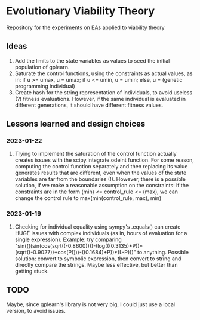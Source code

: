 # Evolutionary Viability Theory
Repository for the experiments on EAs applied to viability theory

## Ideas
1. Add the limits to the state variables as values to seed the initial population of gplearn.
2. Saturate the control functions, using the constraints as actual values, as in: if u >= umax, u = umax; if u <= umin, u = umin; else, u = (genetic programming individual)
3. Create hash for the string representation of individuals, to avoid useless (?) fitness evaluations. However, if the same individual is evaluated in different generations, it should have different fitness values.

## Lessons learned and design choices

### 2023-01-22
1. Trying to implement the saturation of the control function actually creates issues with the scipy.integrate.odeint function. For some reason, computing the control function separately and then replacing its value generates results that are different, even when the values of the state variables are far from the boundaries (!). However, there is a possible solution, if we make a reasonable assumption on the constraints: if the constraints are in the form (min) <= control\_rule <= (max), we can change the control rule to max(min(control\_rule, max), min)

### 2023-01-19
1. Checking for individual equality using sympy's .equals() can create HUGE issues with complex individuals (as in, hours of evaluation for a single expression). Example: try comparing "sin((((sin(cos(sqrt((-0.8600))))-(log(((0.3135)\*P))\*(sqrt((-0.9027))+cos(P))))-((0.1684)+P))\*(L-P)))" to anything. Possible solution: convert to symbolic expression, then convert to string and directly compare the strings. Maybe less effective, but better than getting stuck.

## TODO
Maybe, since gplearn's library is not very big, I could just use a local version, to avoid issues.
